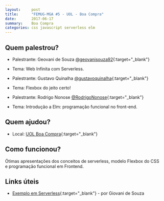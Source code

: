 ```yaml
---
layout:     post
title:      "FEMUG-MGA #5 - UOL - Boa Compra"
date:       2017-06-17
summary:    Boa Compra
categories: css javascript serverless elm
---
```

## Quem palestrou?
* Palestrante: Geovani de Souza [@geovanisouza92](https://twitter.com/geovanisouza92){:target="_blank"}
* Tema: Web Infinita com Serverless.

* Palestrante: Gustavo Quinalha [@gustavoquinalha](https://twitter.com/gustavoquinalha){:target="_blank"}
* Tema: Flexbox do jeito certo!

* Palestrante: Rodrigo Nonose [@RodrigoNonose](https://twitter.com/RodrigoNonose){:target="_blank"}
* Tema: Introdução a Elm: programação funcional no front-end.

## Quem ajudou?
* Local: [UOL Boa Compra](https://boacompra.com/pt-br#rmcl){:target="_blank"}

## Como funcionou?
Ótimas apresentações dos conceitos de serverless, modelo Flexbox do CSS e programação funcional em Frontend.

## Links úteis
* [Exemplo em Serverless](https://github.com/geovanisouza92/serverless-next){:target="_blank"} - por Giovani de Souza

